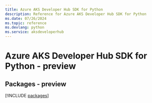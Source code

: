 ```yaml
---
title: Azure AKS Developer Hub SDK for Python
description: Reference for Azure AKS Developer Hub SDK for Python
ms.date: 07/26/2024
ms.topic: reference
ms.devlang: python
ms.service: aksdeveloperhub
---
```

# Azure AKS Developer Hub SDK for Python - preview
## Packages - preview
[!INCLUDE [packages](aks-developer-hub-index.md)]